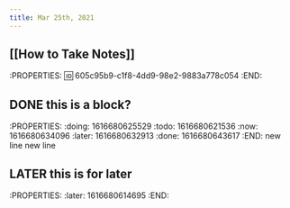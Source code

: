 ```yaml
---
title: Mar 25th, 2021
---
```


##
## [[How to Take Notes]]
:PROPERTIES:
:id: 605c95b9-c1f8-4dd9-98e2-9883a778c054
:END:
##
## DONE this is a block?
:PROPERTIES:
:doing: 1616680625529
:todo: 1616680621536
:now: 1616680634096
:later: 1616680632913
:done: 1616680643617
:END:
new line
new line
## LATER this is for later
:PROPERTIES:
:later: 1616680614695
:END:
##
